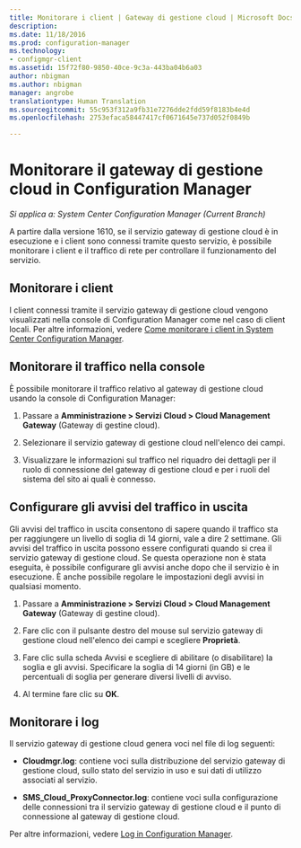 ```yaml
---
title: Monitorare i client | Gateway di gestione cloud | Microsoft Docs
description: 
ms.date: 11/18/2016
ms.prod: configuration-manager
ms.technology:
- configmgr-client
ms.assetid: 15f72f80-9850-40ce-9c3a-443ba04b6a03
author: nbigman
ms.author: nbigman
manager: angrobe
translationtype: Human Translation
ms.sourcegitcommit: 55c953f312a9fb31e7276dde2fdd59f8183b4e4d
ms.openlocfilehash: 2753efaca58447417cf0671645e737d052f0849b

---
```


# <a name="monitor-cloud-management-gateway-in-configuration-manager"></a>Monitorare il gateway di gestione cloud in Configuration Manager

*Si applica a: System Center Configuration Manager (Current Branch)*

A partire dalla versione 1610, se il servizio gateway di gestione cloud è in esecuzione e i client sono connessi tramite questo servizio, è possibile monitorare i client e il traffico di rete per controllare il funzionamento del servizio.

## <a name="monitor-clients"></a>Monitorare i client

I client connessi tramite il servizio gateway di gestione cloud vengono visualizzati nella console di Configuration Manager come nel caso di client locali. Per altre informazioni, vedere [Come monitorare i client in System Center Configuration Manager](monitor-clients.md).

## <a name="monitor-traffic-in-the-console"></a>Monitorare il traffico nella console

È possibile monitorare il traffico relativo al gateway di gestione cloud usando la console di Configuration Manager:

1. Passare a **Amministrazione > Servizi Cloud > Cloud Management Gateway** (Gateway di gestine cloud).

2. Selezionare il servizio gateway di gestione cloud nell'elenco dei campi.

3. Visualizzare le informazioni sul traffico nel riquadro dei dettagli per il ruolo di connessione del gateway di gestione cloud e per i ruoli del sistema del sito ai quali è connesso.

## <a name="set-up-outbound-traffic-alerts"></a>Configurare gli avvisi del traffico in uscita

Gli avvisi del traffico in uscita consentono di sapere quando il traffico sta per raggiungere un livello di soglia di 14 giorni, vale a dire 2 settimane. Gli avvisi del traffico in uscita possono essere configurati quando si crea il servizio gateway di gestione cloud. Se questa operazione non è stata eseguita, è possibile configurare gli avvisi anche dopo che il servizio è in esecuzione. È anche possibile regolare le impostazioni degli avvisi in qualsiasi momento.

1. Passare a **Amministrazione > Servizi Cloud > Cloud Management Gateway** (Gateway di gestine cloud).

2. Fare clic con il pulsante destro del mouse sul servizio gateway di gestione cloud nell'elenco dei campi e scegliere **Proprietà**.

3. Fare clic sulla scheda Avvisi e scegliere di abilitare (o disabilitare) la soglia e gli avvisi. Specificare la soglia di 14 giorni (in GB) e le percentuali di soglia per generare diversi livelli di avviso.

4. Al termine fare clic su **OK**.

## <a name="monitor-logs"></a>Monitorare i log

Il servizio gateway di gestione cloud genera voci nel file di log seguenti:

-   **Cloudmgr.log**: contiene voci sulla distribuzione del servizio gateway di gestione cloud, sullo stato del servizio in uso e sui dati di utilizzo associati al servizio.

-   **SMS\_Cloud\_ProxyConnector.log**: contiene voci sulla configurazione delle connessioni tra il servizio gateway di gestione cloud e il punto di connessione al gateway di gestione cloud.

Per altre informazioni, vedere [Log in Configuration Manager](/sccm/core/plan-design/hierarchy/log-files).



<!--HONumber=Dec16_HO3-->


